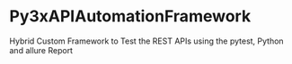 # Py3xAPIAutomationFramework
Hybrid Custom Framework to Test the REST APIs using the pytest, Python and allure Report
